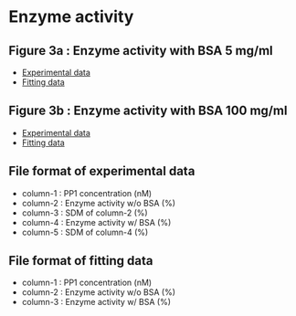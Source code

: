 # Enzyme activity

## Figure 3a : Enzyme activity with BSA 5 mg/ml

* [Experimental data](./a/data.expt)
* [Fitting data](./a/data.fit)

## Figure 3b : Enzyme activity with BSA 100 mg/ml

* [Experimental data](./b/data.expt)
* [Fitting data](./b/data.fit)

## File format of experimental data

* column-1 : PP1 concentration                (nM)
* column-2 : Enzyme activity w/o BSA          (%)
* column-3 : SDM of column-2                  (%)
* column-4 : Enzyme activity w/ BSA   (%)
* column-5 : SDM of column-4                  (%)

## File format of fitting data

* column-1 : PP1 concentration                (nM)
* column-2 : Enzyme activity w/o BSA          (%) 
* column-3 : Enzyme activity w/  BSA          (%)

